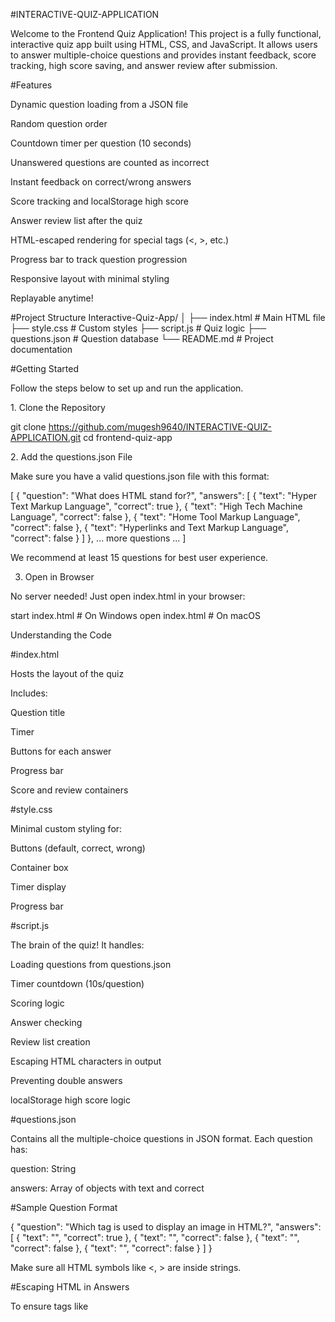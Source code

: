#INTERACTIVE-QUIZ-APPLICATION

  Welcome to the Frontend Quiz Application! This project is a fully functional, interactive quiz app built using HTML, CSS, and JavaScript. It allows users to answer multiple-choice questions and provides instant feedback, score tracking, high score saving, and answer review after submission.

#Features

  Dynamic question loading from a JSON file

  Random question order

  Countdown timer per question (10 seconds)

  Unanswered questions are counted as incorrect

  Instant feedback on correct/wrong answers

  Score tracking and localStorage high score

  Answer review list after the quiz

  HTML-escaped rendering for special tags (<, >, etc.)

  Progress bar to track question progression

  Responsive layout with minimal styling

  Replayable anytime!

#Project Structure
  Interactive-Quiz-App/
│
├── index.html          # Main HTML file
├── style.css           # Custom styles
├── script.js           # Quiz logic
├── questions.json      # Question database
└── README.md           # Project documentation

#Getting Started

  Follow the steps below to set up and run the application.

1️. Clone the Repository

git clone https://github.com/mugesh9640/INTERACTIVE-QUIZ-APPLICATION.git
cd frontend-quiz-app

2️. Add the questions.json File

Make sure you have a valid questions.json file with this format:

[
  {
    "question": "What does HTML stand for?",
    "answers": [
      { "text": "Hyper Text Markup Language", "correct": true },
      { "text": "High Tech Machine Language", "correct": false },
      { "text": "Home Tool Markup Language", "correct": false },
      { "text": "Hyperlinks and Text Markup Language", "correct": false }
    ]
  },
  ... more questions ...
]

We recommend at least 15 questions for best user experience.

3. Open in Browser

No server needed! Just open index.html in your browser:

start index.html  # On Windows
open index.html   # On macOS

  Understanding the Code

#index.html

Hosts the layout of the quiz

Includes:

Question title

Timer

Buttons for each answer

Progress bar

Score and review containers

#style.css

Minimal custom styling for:

Buttons (default, correct, wrong)

Container box

Timer display

Progress bar

#script.js

The brain of the quiz! It handles:

Loading questions from questions.json

Timer countdown (10s/question)

Scoring logic

Answer checking

Review list creation

Escaping HTML characters in output

Preventing double answers

localStorage high score logic

#questions.json

Contains all the multiple-choice questions in JSON format. Each question has:

question: String

answers: Array of objects with text and correct

#Sample Question Format

{
  "question": "Which tag is used to display an image in HTML?",
  "answers": [
    { "text": "<img>", "correct": true },
    { "text": "<image>", "correct": false },
    { "text": "<pic>", "correct": false },
    { "text": "<src>", "correct": false }
  ]
}

Make sure all HTML symbols like <, > are inside strings.

#Escaping HTML in Answers

To ensure tags like <script> or <img> display properly, script.js uses a function:

function escapeHTML(str) {
  return str.replace(/</g, "&lt;").replace(/>/g, "&gt;").replace(/&/g, "&amp;");
}

This protects against rendering HTML inside answer text.

#How Unanswered Questions Are Handled

If user doesn’t click an option within 10 seconds

recordUnanswered() is triggered

The question is marked as:

Selected: "Not Answered"

isCorrect: false

-This ensures fairness and accurate scoring.

-Review Section

After quiz completion:

All questions are listed

You see:

Q number

Your answer (with correct/wrong color)

Correct answer

Example:

Q3: What is the correct HTML tag for a hyperlink?
Your Answer: <a>
Correct Answer: <a>

#High Score Tracking

Automatically stored in localStorage

Displays at the end of the quiz

Updates only if current score is higher

#Tools & Tech

HTML5

CSS3

JavaScript (Vanilla)

Browser LocalStorage

No frameworks. No dependencies. 100% frontend-only app.

#Tips for Customization

Want to customize?

Update questions.json with your own questions

Style it in style.css

Customize logic in script.js

Replace timer, add audio, or build with React!

Developed by,
 Mugesh.M
